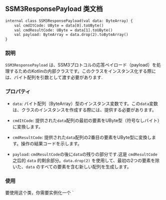 
## SSM3ResponsePayload 类文档
```svg
internal class SSM3ResponsePayload(val data: ByteArray) {
    val cmdItCode: UByte = data[0].toUByte()
    val cmdResultCode: UByte = data[1].toUByte()
    val payload: ByteArray = data.drop(2).toByteArray()
}
```


### 説明

`SSM3ResponsePayload` は、SSM3プロトコルの応答ペイロード（payload）を処理するためのKotlinの内部クラスです。このクラスをインスタンス化する際には、バイト配列を引数として渡す必要があります.

### プロパティ

- `data`: バイト配列（ByteArray）型のインスタンス変数です。この`data`変数は、クラスのインスタンスを作成する際には、提供する必要があります。

- `cmdItCode`: 提供された`data`配列の最初の要素をUByte型（符号なしバイト）に変換します。

- `cmdResultCode`: 提供された`data`配列の2番目の要素をUByte型に変換します。操作の結果コードを示します。

- `payload`: `cmdResultCode`の後に`data`の残りの部分です.这是 `cmdResultCode` 之后的 `data` 的剩余部分。`data.drop(2)` を使用して、最初の2つの要素を除いた、`data` のすべての要素を含む新しい配列を生成します。

### 使用

要使用这个类，你需要实例化一个 `